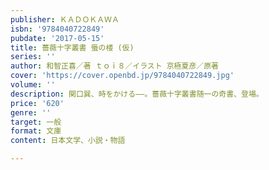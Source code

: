 ```yaml
---
publisher: ＫＡＤＯＫＡＷＡ
isbn: '9784040722849'
pubdate: '2017-05-15'
title: 薔薇十字叢書 蜃の楼 (仮)
series: ''
author: 和智正喜／著 ｔｏｉ８／イラスト 京極夏彦／原著
cover: 'https://cover.openbd.jp/9784040722849.jpg'
volume: ''
description: 関口巽、時をかける――。薔薇十字叢書随一の奇書、登場。
price: '620'
genre: ''
target: 一般
format: 文庫
content: 日本文学、小説・物語

---
```


